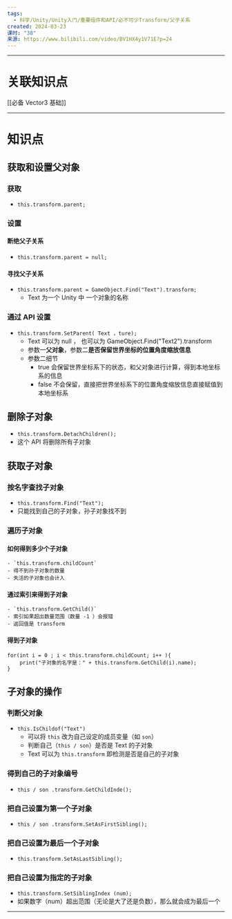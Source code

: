 ```yaml
---
tags:
  - 科学/Unity/Unity入门/重要组件和API/必不可少Transform/父子关系
created: 2024-03-23
课时: "38"
来源: https://www.bilibili.com/video/BV1HX4y1V71E?p=24
---
```


---
# 关联知识点

[[必备 Vector3 基础]]

---
# 知识点

## 获取和设置父对象

### 获取
- `this.transform.parent;`
### 设置

#### 断绝父子关系

- `this.transform.parent = null;`
#### 寻找父子关系

- `this.transform.parent = GameObject.Find("Text").transform;`
	- Text 为一个 Unity 中 一个对象的名称
### 通过 API 设置

- `this.transform.SetParent( Text ，ture);`
	- Text 可以为 null ， 也可以为 GameObject.Find("Text2").transform 
	- 参数一**父对象**，参数二**是否保留世界坐标的位置角度缩放信息**
	- 参数二细节
		- true 会保留世界坐标系下的状态，和父对象进行计算，得到本地坐标系的信息
		- false 不会保留，直接把世界坐标系下的位置角度缩放信息直接赋值到本地坐标系
## 删除子对象

- `this.transform.DetachChildren();`
- 这个 API 将删除所有子对象
## 获取子对象

### 按名字查找子对象

- `this.transform.Find("Text");`
- 只能找到自己的子对象，孙子对象找不到
### 遍历子对象

#### 如何得到多少个子对象

	- `this.transform.childCount`
	- 得不到孙子对象的数量
	- 失活的子对象也会计入
#### 通过索引来得到子对象

	- `this.transform.GetChild()`
	- 索引如果超出数量范围（数量 -1 ）会报错
	- 返回值是 transform
#### 得到子对象

  ```
  for(int i = 0 ; i < this.transform.childCount; i++ ){
	  print("子对象的名字是：" + this.transform.GetChild(i).name);
  }
```
## 子对象的操作

### 判断父对象

- `this.IsChildof("Text")`
	- 可以将 `this` 改为自己设定的成员变量（如 `son`）
	- 判断自己（`this / son`）是否是 Text 的子对象
	- Text 可以为 `this.transform` 即检测是否是自己的子对象
### 得到自己的子对象编号

- `this / son .transform.GetChildInde();`
### 把自己设置为第一个子对象

- `this / son .transform.SetAsFirstSibling();`
### 把自己设置为最后一个子对象

- `this.transform.SetAsLastSibling();`
### 把自己设置为指定的子对象

- `this.transform.SetSiblingIndex (num);`
- 如果数字（num）超出范围（无论是大了还是负数），那么就会成为最后一个

---
